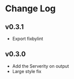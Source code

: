 # Change Log

## v0.3.1

* Export fixbylint

## v0.3.0

* Add the Serverity on output
* Large style fix